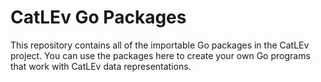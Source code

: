 CatLEv Go Packages
==================

This repository contains all of the importable Go packages in the CatLEv
project. You can use the packages here to create your own Go programs that work
with CatLEv data representations.

